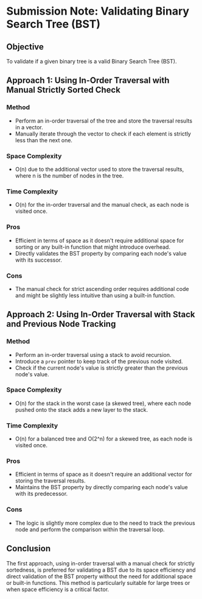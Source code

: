 # Submission Note: Validating Binary Search Tree (BST)

## Objective
To validate if a given binary tree is a valid Binary Search Tree (BST).

## Approach 1: Using In-Order Traversal with Manual Strictly Sorted Check

### Method
- Perform an in-order traversal of the tree and store the traversal results in a vector.
- Manually iterate through the vector to check if each element is strictly less than the next one.

### Space Complexity
- O(n) due to the additional vector used to store the traversal results, where n is the number of nodes in the tree.

### Time Complexity
- O(n) for the in-order traversal and the manual check, as each node is visited once.

### Pros
- Efficient in terms of space as it doesn't require additional space for sorting or any built-in function that might introduce overhead.
- Directly validates the BST property by comparing each node's value with its successor.

### Cons
- The manual check for strict ascending order requires additional code and might be slightly less intuitive than using a built-in function.

## Approach 2: Using In-Order Traversal with Stack and Previous Node Tracking

### Method
- Perform an in-order traversal using a stack to avoid recursion.
- Introduce a `prev` pointer to keep track of the previous node visited.
- Check if the current node's value is strictly greater than the previous node's value.

### Space Complexity
- O(n) for the stack in the worst case (a skewed tree), where each node pushed onto the stack adds a new layer to the stack.

### Time Complexity
- O(n) for a balanced tree and O(2^n) for a skewed tree, as each node is visited once.

### Pros
- Efficient in terms of space as it doesn't require an additional vector for storing the traversal results.
- Maintains the BST property by directly comparing each node's value with its predecessor.

### Cons
- The logic is slightly more complex due to the need to track the previous node and perform the comparison within the traversal loop.

## Conclusion
The first approach, using in-order traversal with a manual check for strictly sortedness, is preferred for validating a BST due to its space efficiency and direct validation of the BST property without the need for additional space or built-in functions. This method is particularly suitable for large trees or when space efficiency is a critical factor.
